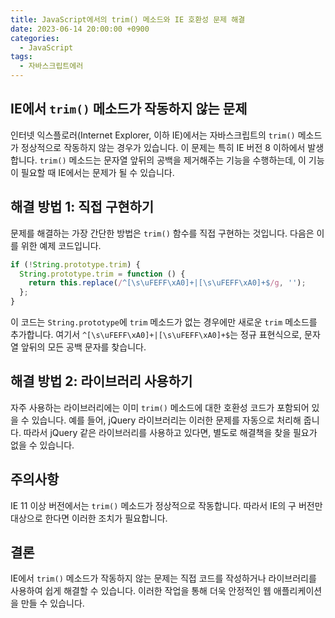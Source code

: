```yaml
---
title: JavaScript에서의 trim() 메소드와 IE 호환성 문제 해결
date: 2023-06-14 20:00:00 +0900
categories:
  - JavaScript
tags:
  - 자바스크립트에러
---
```

## IE에서 `trim()` 메소드가 작동하지 않는 문제

인터넷 익스플로러(Internet Explorer, 이하 IE)에서는 자바스크립트의 `trim()` 메소드가 정상적으로 작동하지 않는 경우가 있습니다. 이 문제는 특히 IE 버전 8 이하에서 발생합니다. `trim()` 메소드는 문자열 앞뒤의 공백을 제거해주는 기능을 수행하는데, 이 기능이 필요할 때 IE에서는 문제가 될 수 있습니다.

## 해결 방법 1: 직접 구현하기

문제를 해결하는 가장 간단한 방법은 `trim()` 함수를 직접 구현하는 것입니다. 다음은 이를 위한 예제 코드입니다.

```javascript
if (!String.prototype.trim) {
  String.prototype.trim = function () {
    return this.replace(/^[\s\uFEFF\xA0]+|[\s\uFEFF\xA0]+$/g, '');
  };
}
```

이 코드는 `String.prototype`에 `trim` 메소드가 없는 경우에만 새로운 `trim` 메소드를 추가합니다. 여기서 `^[\s\uFEFF\xA0]+|[\s\uFEFF\xA0]+$`는 정규 표현식으로, 문자열 앞뒤의 모든 공백 문자를 찾습니다.

## 해결 방법 2: 라이브러리 사용하기

자주 사용하는 라이브러리에는 이미 `trim()` 메소드에 대한 호환성 코드가 포함되어 있을 수 있습니다. 예를 들어, jQuery 라이브러리는 이러한 문제를 자동으로 처리해 줍니다. 따라서 jQuery 같은 라이브러리를 사용하고 있다면, 별도로 해결책을 찾을 필요가 없을 수 있습니다.

## 주의사항

IE 11 이상 버전에서는 `trim()` 메소드가 정상적으로 작동합니다. 따라서 IE의 구 버전만 대상으로 한다면 이러한 조치가 필요합니다.

## 결론

IE에서 `trim()` 메소드가 작동하지 않는 문제는 직접 코드를 작성하거나 라이브러리를 사용하여 쉽게 해결할 수 있습니다. 이러한 작업을 통해 더욱 안정적인 웹 애플리케이션을 만들 수 있습니다.